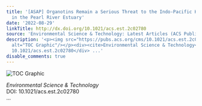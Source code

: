 ```yaml
---
title: '[ASAP] Organotins Remain a Serious Threat to the Indo-Pacific Humpback Dolphins
  in the Pearl River Estuary'
date: '2022-08-29'
linkTitle: http://dx.doi.org/10.1021/acs.est.2c02780
source: 'Environmental Science & Technology: Latest Articles (ACS Publications)'
description: '<p><img src="https://pubs.acs.org/cms/10.1021/acs.est.2c02780/asset/images/medium/es2c02780_0006.gif"
  alt="TOC Graphic"/></p><div><cite>Environmental Science & Technology</cite></div><div>DOI:
  10.1021/acs.est.2c02780</div> ...'
disable_comments: true
---
```

<p><img src="https://pubs.acs.org/cms/10.1021/acs.est.2c02780/asset/images/medium/es2c02780_0006.gif" alt="TOC Graphic"/></p><div><cite>Environmental Science & Technology</cite></div><div>DOI: 10.1021/acs.est.2c02780</div> ...